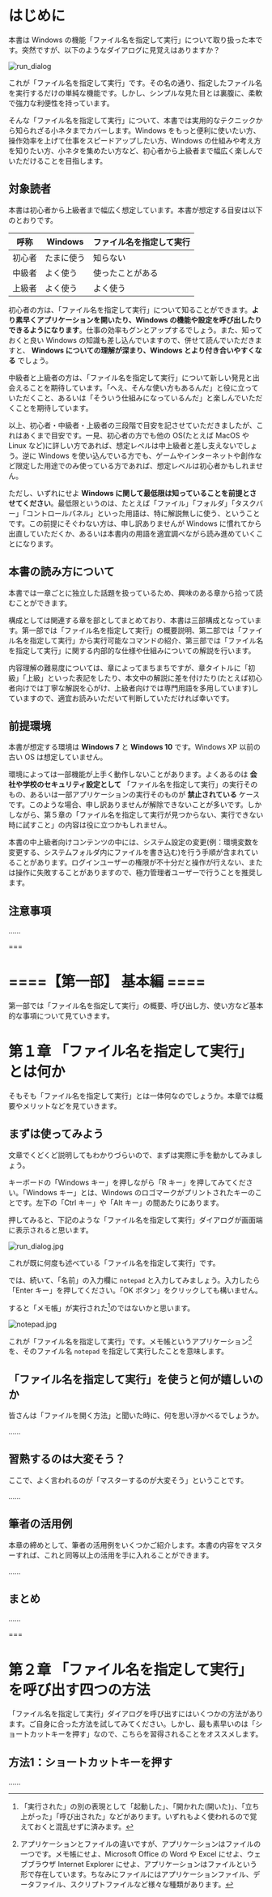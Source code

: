 # はじめに
本書は Windows の機能「ファイル名を指定して実行」について取り扱った本です。突然ですが、以下のようなダイアログに見覚えはありますか？

![run_dialog](run_dialog.jpg)

これが「ファイル名を指定して実行」です。その名の通り、指定したファイル名を実行するだけの単純な機能です。しかし、シンプルな見た目とは裏腹に、柔軟で強力な利便性を持っています。

そんな「ファイル名を指定して実行」について、本書では実用的なテクニックから知られざる小ネタまでカバーします。Windows をもっと便利に使いたい方、操作効率を上げて仕事をスピードアップしたい方、Windows の仕組みや考え方を知りたい方、小ネタを集めたい方など、初心者から上級者まで幅広く楽しんでいただけることを目指します。

## 対象読者
本書は初心者から上級者まで幅広く想定しています。本書が想定する目安は以下のとおりです。

| 呼称   | Windows    | ファイル名を指定して実行 |
| ------ | -----------| ------------------------ |
| 初心者 | たまに使う | 知らない                 |
| 中級者 | よく使う   | 使ったことがある         |
| 上級者 | よく使う   | よく使う                 |

初心者の方は、「ファイル名を指定して実行」について知ることができます。**より素早くアプリケーションを開いたり、Windows の機能や設定を呼び出したりできるようになります**。仕事の効率もグンとアップするでしょう。また、知っておくと良い Windows の知識も差し込んでいますので、併せて読んでいただきますと、 **Windows についての理解が深まり、Windows とより付き合いやすくなる** でしょう。

中級者と上級者の方は、「ファイル名を指定して実行」について新しい発見と出会えることを期待しています。「へえ、そんな使い方もあるんだ」と役に立っていただくこと、あるいは「そういう仕組みになっているんだ」と楽しんでいただくことを期待しています。

以上、初心者・中級者・上級者の三段階で目安を記させていただきましたが、これはあくまで目安です。一見、初心者の方でも他の OS(たとえば MacOS や Linux など)に詳しい方であれば、想定レベルは中上級者と差し支えないでしょう。逆に Windows を使い込んでいる方でも、ゲームやインターネットや創作など限定した用途でのみ使っている方であれば、想定レベルは初心者かもしれません。

ただし、いずれにせよ **Windows に関して最低限は知っていることを前提とさせてください**。最低限というのは、たとえば「ファイル」「フォルダ」「タスクバー」「コントロールパネル」といった用語は、特に解説無しに使う、ということです。この前提にそぐわない方は、申し訳ありませんが Windows に慣れてから出直していただくか、あるいは本書内の用語を適宜調べながら読み進めていくことになります。

## 本書の読み方について
本書では一章ごとに独立した話題を扱っているため、興味のある章から拾って読むことができます。

構成としては関連する章を部としてまとめており、本書は三部構成となっています。第一部では「ファイル名を指定して実行」の概要説明、第二部では「ファイル名を指定して実行」から実行可能なコマンドの紹介、第三部では「ファイル名を指定して実行」に関する内部的な仕様や仕組みについての解説を行います。

内容理解の難易度については、章によってまちまちですが、章タイトルに「初級」「上級」といった表記をしたり、本文中の解説に差を付けたり(たとえば初心者向けでは丁寧な解説を心がけ、上級者向けでは専門用語を多用しています)していますので、適宜お読みいただいて判断していただければ幸いです。

## 前提環境
本書が想定する環境は **Windows 7** と **Windows 10** です。Windows XP 以前の古い OS は想定していません。

環境によっては一部機能が上手く動作しないことがあります。よくあるのは **会社や学校のセキュリティ設定として** 「ファイル名を指定して実行」の実行そのもの、あるいは一部アプリケーションの実行そのものが **禁止されている** ケースです。このような場合、申し訳ありませんが解除できないことが多いです。しかしながら、第５章の「ファイル名を指定して実行が見つからない、実行できない時に試すこと」の内容は役に立つかもしれません。

本書の中上級者向けコンテンツの中には、システム設定の変更(例：環境変数を変更する、システムフォルダ内にファイルを書き込む)を行う手順が含まれていることがあります。ログインユーザーの権限が不十分だと操作が行えない、または操作に失敗することがありますので、極力管理者ユーザーで行うことを推奨します。

## 注意事項
……

===

# ====【第一部】 基本編 ====
第一部では「ファイル名を指定して実行」の概要、呼び出し方、使い方など基本的な事項について見ていきます。

# 第１章 「ファイル名を指定して実行」とは何か
そもそも「ファイル名を指定して実行」とは一体何なのでしょうか。本章では概要やメリットなどを見ていきます。

## まずは使ってみよう
文章でくどくど説明してもわかりづらいので、まずは実際に手を動かしてみましょう。

キーボードの「Windows キー」を押しながら「R キー」を押してみてください。「Windows キー」とは、Windows のロゴマークがプリントされたキーのことです。左下の「Ctrl キー」や「Alt キー」の間あたりにあります。

押してみると、下記のような「ファイル名を指定して実行」ダイアログが画面端に表示されると思います。

![run_dialog.jpg](run_dialog.jpg)

これが既に何度も述べている「ファイル名を指定して実行」です。

では、続いて、「名前」の入力欄に `notepad` と入力してみましょう。入力したら「Enter キー」を押してください。「OK ボタン」をクリックしても構いません。

すると「メモ帳」が実行された[^1]のではないかと思います。

![notepad.jpg](notepad.jpg)

これが「ファイル名を指定して実行」です。メモ帳というアプリケーション[^2]を、そのファイル名 `notepad` を指定して実行したことを意味します。

[^1]: 「実行された」の別の表現として「起動した」、「開かれた(開いた)」、「立ち上がった」「呼び出された」などがあります。いずれもよく使われるので覚えておくと混乱せずに済みます。

[^2]: アプリケーションとファイルの違いですが、アプリケーションはファイルの一つです。メモ帳にせよ、Microsoft Office の Word や Excel にせよ、ウェブブラウザ Internet Explorer にせよ、アプリケーションはファイルという形で存在しています。ちなみにファイルにはアプリケーションファイル、データファイル、スクリプトファイルなど様々な種類があります。

## 「ファイル名を指定して実行」を使うと何が嬉しいのか
皆さんは「ファイルを開く方法」と聞いた時に、何を思い浮かべるでしょうか。

……

## 習熟するのは大変そう？
ここで、よく言われるのが「マスターするのが大変そう」ということです。

……

## 筆者の活用例
本章の締めとして、筆者の活用例をいくつかご紹介します。本書の内容をマスターすれば、これと同等以上の活用を手に入れることができます。

……

## まとめ
……

===

# 第２章 「ファイル名を指定して実行」を呼び出す四つの方法
「ファイル名を指定して実行」ダイアログを呼び出すにはいくつかの方法があります。ご自身に合った方法を試してみてください。しかし、最も素早いのは「ショートカットキーを押す」なので、こちらを習得されることをオススメします。

## 方法1：ショートカットキーを押す
……
